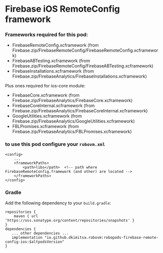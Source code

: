 # Firebase iOS RemoteConfig framework

### Frameworks required for this pod: 
* FirebaseRemoteConfig.xcframework (from Firebase.zip/FirebaseRemoteConfig/FirebaseRemoteConfig.xcframework)
* FirebaseABTesting.xcframework (from Firebase.zip/FirebaseRemoteConfig/FirebaseABTesting.xcframework)
* FirebaseInstallations.xcframework (from Firebase.zip/FirebaseAnalytics/FirebaseInstallations.xcframework)

Plus ones required for ios-core module:
* FirebaseCore.xcframework (from Firebase.zip/FirebaseAnalytics/FirebaseCore.xcframework)
* FirebaseCoreInternal.xcframework (from Firebase.zip/FirebaseAnalytics/FirebaseCoreInternal.xcframework)
* GoogleUtilities.xcframework (from Firebase.zip/FirebaseAnalytics/GoogleUtilities.xcframework)
* FBLPromises.xcframework (from Firebase.zip/FirebaseAnalytics/FBLPromises.xcframework)

### to use this pod configure your `robovm.xml`

```
<config>
    ...
    <frameworkPaths>
        <path>libs</path>  <!-- path where FirebaseRemoteConfig.framework (and other) are located -->
    </frameworkPaths>
</config>
```

### Gradle

Add the following dependency to your `build.gradle`:

```
repositories {
    maven { url 'https://oss.sonatype.org/content/repositories/snapshots' }
}
dependencies {
   ... other dependencies ...
   implementation "io.github.dkimitsa.robovm:robopods-firebase-remote-config-ios:$altpodsVersion"
}
```